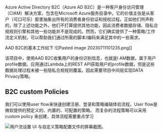 Azure Active Directory B2C（Azure AD B2C）是一种客户身份访问管理（CIAM）解决方案，包含在Microsoft Azure服务目录中。它的价值主张是从客户（可口可乐）那里抽象出所有的消费者身份验证和授权过程。正如他们所声称的，除了上述功能之外，他们不打算提供其他功能，因此消费者数据存储、隐私合规规则引擎和其他一些功能并不是现成的。然而，它们确实提供了一种策略/工作流定义机制，可以帮助我们通过所需的脚本/编码来满足其中的一些需求。

AAD B2C的基本工作如下
![[Pasted image 20230711101235.png]]

该项目中，使用AAD B2C收集用户的身份识别信息，也就是I AM数据，属于用户profile数据。应用通过Lambda上的REST API获取用户的profile数据，但是这些数据处理过程未被一些隐私合规规则覆盖。因此需要项目中间层实现DATA Privacy策略。


## B2C custom Policies
我们可以使用user flow来快速创建注册、登录和策略编辑体验流程。User flow是微软提供的预定义的、内置的、可配置的策略。
而复杂的流程策略可以采用custom policy 来创建，具体流程需要重点学习
  
![用户流设置 UI 与自定义策略配置文件的屏幕截图。](https://learn.microsoft.com/en-us/azure/active-directory-b2c/media/user-flow-overview/user-flow-vs-custom-policy.png)